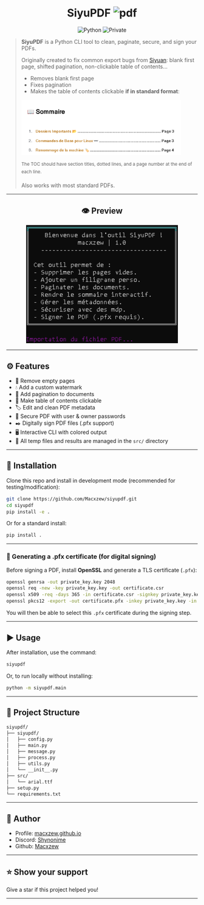 <h1 align="center">SiyuPDF <img src="src/icon.ico" width="38px" alt="pdf"/></h1>

<p align="center">
    <img alt="Python" src="https://img.shields.io/badge/python-3.9+-blue?logo=python">
    <img alt="Private" src="https://img.shields.io/badge/PRIVATE--PROJECT-not--licensed-lightgrey" />
</p>


> **SiyuPDF** is a Python CLI tool to clean, paginate, secure, and sign your PDFs.
>
> Originally created to fix common export bugs from [Siyuan](https://github.com/siyuan-note/siyuan): blank first page, shifted pagination, non-clickable table of contents…
>
> - Removes blank first page
> - Fixes pagination
> - Makes the table of contents clickable **if in standard format**:
>
> <img alt="Example compatible TOC" src="src/toc.png" width="420"/>
>
> <sup>The TOC should have section titles, dotted lines, and a page number at the end of each line.</sup>
>
> Also works with most standard PDFs.

---

<center>
<h2>👁️ Preview</h2>
</center>

<center><img alt="Preview" src="src/preview.png" width="400"/></center>

---

## ⚙️ Features

- 🧹 Remove empty pages
- 💧 Add a custom watermark
- 🔢 Add pagination to documents
- 📝 Make table of contents clickable
- 🏷️ Edit and clean PDF metadata
- 🔐 Secure PDF with user & owner passwords
- ✒️ Digitally sign PDF files (.pfx support)
- 🖥️ Interactive CLI with colored output
- 📂 All temp files and results are managed in the `src/` directory

---

## 🚀 Installation

Clone this repo and install in development mode (recommended for testing/modification):

```bash
git clone https://github.com/Macxzew/siyupdf.git
cd siyupdf
pip install -e .
```

Or for a standard install:

```bash
pip install .
```

---

### 🔑 Generating a .pfx certificate (for digital signing)

Before signing a PDF, install **OpenSSL** and generate a TLS certificate (`.pfx`):

```sh
openssl genrsa -out private_key.key 2048
openssl req -new -key private_key.key -out certificate.csr
openssl x509 -req -days 365 -in certificate.csr -signkey private_key.key -out certificate.crt
openssl pkcs12 -export -out certificate.pfx -inkey private_key.key -in certificate.crt
```

You will then be able to select this `.pfx` certificate during the signing step.

---

## ▶️ Usage

After installation, use the command:

```bash
siyupdf
```

Or, to run locally without installing:

```bash
python -m siyupdf.main
```

---

## 📁 Project Structure

```
siyupdf/
├── siyupdf/
│   ├── config.py
│   ├── main.py
│   ├── message.py
│   ├── process.py
│   ├── utils.py
│   └── __init__.py
├── src/
│   └── arial.ttf
├── setup.py
└── requirements.txt
```

---

## 👤 Author

* Profile: [macxzew.github.io](https://macxzew.github.io)
* Discord: [Shynonime](https://discord.gg/YT7gU4FDkY)
* Github: [Macxzew](https://github.com/Macxzew)

---

## ⭐️ Show your support

Give a star if this project helped you!

***
